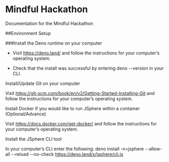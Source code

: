 # Mindful Hackathon
Documentation for the Mindful Hackathon

##Environment Setup 

###Install the Deno runtime on your computer 

- Visit https://deno.land/ and follow the instructions for your computer’s operating system. 

- Check that the install was successful by entering deno --version in your CLI. 

 

Install/Update Git on your computer 

Visit https://git-scm.com/book/en/v2/Getting-Started-Installing-Git and follow the instructions for your computer’s operating system. 

 

Install Docker if you would like to run JSphere within a container (Optional/Advance) 

Visit https://docs.docker.com/get-docker/ and follow the instructions for your computer’s operating system. 

 

Install the JSphere CLI tool 

In your computer’s CLI enter the following: 
deno install -n=jsphere  --allow-all --reload --no-check https://deno.land/x/jsphere/cli.js 
